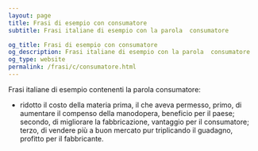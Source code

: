 ```yaml
---
layout: page
title: Frasi di esempio con consumatore 
subtitle: Frasi italiane di esempio con la parola  consumatore

og_title: Frasi di esempio con consumatore 
og_description: Frasi italiane di esempio con la parola  consumatore
og_type: website
permalink: /frasi/c/consumatore.html
---
```


Frasi italiane di esempio contenenti la parola consumatore:


- ridotto il costo della materia prima, il che aveva permesso, primo, di aumentare il compenso della manodopera, beneficio per il paese; secondo, di migliorare la fabbricazione, vantaggio per il consumatore; terzo, di vendere più a buon mercato pur triplicando il guadagno, profitto per il fabbricante.
